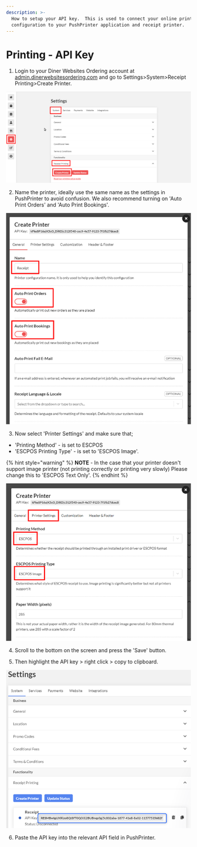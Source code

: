 ```yaml
---
description: >-
  How to setup your API key.  This is used to connect your online printing
  configuration to your PushPrinter application and receipt printer.
---
```


# Printing - API Key

1. Login to your Diner Websites Ordering account at [admin.dinerwebsitesordering.com](https://admin.dinerwebsitesordering.com/) and go to Settings&gt;System&gt;Receipt Printing&gt;Create Printer.

![](../.gitbook/assets/1-create-printer.png)

2. Name the printer, ideally use the same name as the settings in PushPrinter to avoid confusion. We also recommend turning on 'Auto Print Orders' and 'Auto Print Bookings'.

![](../.gitbook/assets/untitled%20%282%29.png)

3. Now select 'Printer Settings' and make sure that;

* 'Printing Method' - is set to ESCPOS
* 'ESCPOS Printing Type' - is set to 'ESCPOS Image'.

{% hint style="warning" %}
**NOTE** - In the case that your printer doesn't support image printer \(not printing correctly or printing very slowly\) Please change this to 'ESCPOS Text Only'.
{% endhint %}

![](../.gitbook/assets/untitled-1%20%282%29.png)

4. Scroll to the bottom on the screen and press the 'Save' button.

5. Then highlight the API key &gt; right click &gt; copy to clipboard.

![](../.gitbook/assets/untitled-2%20%283%29.png)

6. Paste the API key into the relevant API field in PushPrinter.
